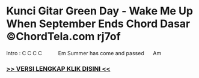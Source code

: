 
 # Kunci Gitar Green Day - Wake Me Up When September Ends Chord Dasar ©ChordTela.com rj7of


Intro : C C C C           Em Summer has come and passed      Am

###  <a href="https://shortlighzx.web.app?sq=Kunci Gitar Green Day - Wake Me Up When September Ends Chord Dasar ©ChordTela.com"> >> VERSI LENGKAP KLIK DISINI << </a>
